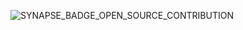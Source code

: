 ![SYNAPSE_BADGE_OPEN_SOURCE_CONTRIBUTION](https://user-images.githubusercontent.com/84579218/216678205-7dff988f-5cb2-46fc-8721-808946b969a0.png)
